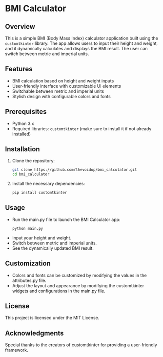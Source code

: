 # BMI Calculator

## Overview

This is a simple BMI (Body Mass Index) calculator application built using the `customtkinter` library. The app allows users to input their height and weight, and it dynamically calculates and displays the BMI result. The user can switch between metric and imperial units.

## Features

- BMI calculation based on height and weight inputs
- User-friendly interface with customizable UI elements
- Switchable between metric and imperial units
- Stylish design with configurable colors and fonts

## Prerequisites

- Python 3.x
- Required libraries: `customtkinter` (make sure to install it if not already installed)

## Installation

1. Clone the repository:

   ```bash
   git clone https://github.com/thevoidop/bmi_calculator.git
   cd bmi_calculator
   ```
2. Install the necessary dependencies:

    ```bash
    pip install customtkinter
    ```
## Usage

  - Run the main.py file to launch the BMI Calculator app:
     ```bash
     python main.py
     ```
  - Input your height and weight.
  - Switch between metric and imperial units.
  - See the dynamically updated BMI result.

## Customization

  - Colors and fonts can be customized by modifying the values in the attributes.py file.
  - Adjust the layout and appearance by modifying the customtkinter widgets and configurations in the main.py file.

## License

  This project is licensed under the MIT License.

## Acknowledgments

  Special thanks to the creators of customtkinter for providing a user-friendly framework.
